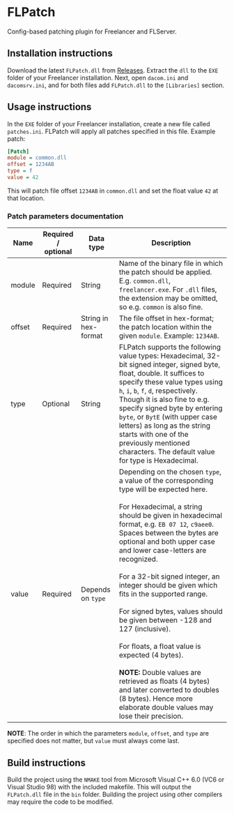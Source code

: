 # FLPatch
Config-based patching plugin for Freelancer and FLServer.

## Installation instructions
Download the latest `FLPatch.dll` from [Releases](https://github.com/BC46/FLPatch/releases). Extract the `dll` to the `EXE` folder of your Freelancer installation.
Next, open `dacom.ini` and `dacomsrv.ini`, and for both files add `FLPatch.dll` to the `[Libraries]` section.

## Usage instructions
In the `EXE` folder of your Freelancer installation, create a new file called `patches.ini`. FLPatch will apply all patches specified in this file. Example patch:

```ini
[Patch]
module = common.dll
offset = 1234AB
type = f
value = 42
```

This will patch file offset `1234AB` in `common.dll` and set the float value `42` at that location.

### Patch parameters documentation
| Name     | Required / optional | Data type | Description |
| -------- | --------- | --------- | --------- |
| module   | Required  | String               | Name of the binary file in which the patch should be applied. E.g. `common.dll`, `freelancer.exe`. For `.dll` files, the extension may be omitted, so e.g. `common` is also fine. |
| offset   | Required  | String in hex-format | The file offset in hex-format; the patch location within the given `module`. Example: `1234AB`. |
| type     | Optional  | String               | FLPatch supports the following value types: Hexadecimal, 32-bit signed integer, signed byte, float, double. It suffices to specify these value types using `h`, `i`, `b`, `f`, `d`, respectively. Though it is also fine to e.g. specify signed byte by entering `byte`, or `BytE` (with upper case letters) as long as the string starts with one of the previously mentioned characters. The default value for type is Hexadecimal. |
| value    | Required  | Depends on `type`    | Depending on the chosen `type`, a value of the corresponding type will be expected here.<br /><br />For Hexadecimal, a string should be given in hexadecimal format, e.g. `EB 07 12`, `c9aee0`. Spaces between the bytes are optional and both upper case and lower case-letters are recognized.<br /><br />For a 32-bit signed integer, an integer should be given which fits in the supported range.<br /><br />For signed bytes, values should be given between -128 and 127 (inclusive).<br /><br />For floats, a float value is expected (4 bytes). <br /><br />**NOTE:** Double values are retrieved as floats (4 bytes) and later converted to doubles (8 bytes). Hence more elaborate double values may lose their precision. |

**NOTE**: The order in which the parameters `module`, `offset`, and `type` are specified does not matter, but `value` must always come last.

## Build instructions
Build the project using the `NMAKE` tool from Microsoft Visual C++ 6.0 (VC6 or Visual Studio 98) with the included makefile.
This will output the `FLPatch.dll` file in the `bin` folder.
Building the project using other compilers may require the code to be modified.
